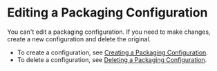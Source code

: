 # Editing a Packaging Configuration<a name="pkg-cfig-edit"></a>

You can't edit a packaging configuration\. If you need to make changes, create a new configuration and delete the original\.
+ To create a configuration, see [Creating a Packaging Configuration](pkg-group-create.md)\.
+ To delete a configuration, see [Deleting a Packaging Configuration](pkg-group-delete.md)\.